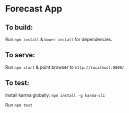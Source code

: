 # Forecast App

## To build:

Run `npm install` & `bower install` for dependencies.

## To serve:

Run `npm start` & point browser to `http://localhost:8000/`

## To test:

Install karma globally:
`npm install -g karma-cli`

Run `npm test`